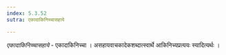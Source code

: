 ```yaml
---
index: 5.3.52
sutra: एकादाकिनिच्चासहाये

---
```

_एकादाकिनिच्चासहाये_ - एकादाकिनिच्चा । असहायवाचकादेकशब्दात्स्वार्थे आकिनिच्यप्रत्ययः स्यादित्यर्थः ।
